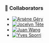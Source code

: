 ### 👥 **Collaborators**
- [![Arsène Géry](https://img.shields.io/badge/GitHub-Arsène_Géry-blue?logo=github)](https://github.com/Arsene-Gery)  
- [![Jocelyn Tête](https://img.shields.io/badge/GitHub-Jocelyn_Tête-blue?logo=github)](https://github.com/JTetePro) 
- [![Juan Wang](https://img.shields.io/badge/GitHub-Juan_Wang-blue?logo=github)](https://github.com/JW1517)  
- [![Yves Sporri](https://img.shields.io/badge/GitHub-Yves_Sporri-blue?logo=github)](https://github.com/Cohy)
 


